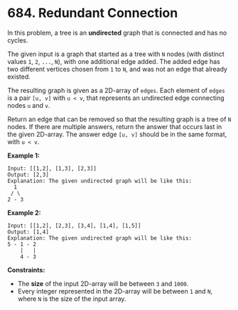 # 684. Redundant Connection

In this problem, a tree is an **undirected** graph that is connected and has no cycles.

The given input is a graph that started as a tree with `N` nodes (with distinct values `1`, `2`, `...`, `N`), with one additional edge added. The added edge has two different vertices chosen from `1` to `N`, and was not an edge that already existed.

The resulting graph is given as a 2D-array of `edges`. Each element of `edges` is a pair `[u, v]` with `u < v`, that represents an undirected edge connecting nodes `u` and `v`.

Return an edge that can be removed so that the resulting graph is a tree of `N` nodes. If there are multiple answers, return the answer that occurs last in the given 2D-array. The answer edge `[u, v]` should be in the same format, with `u < v`.

**Example 1:**
```
Input: [[1,2], [1,3], [2,3]]
Output: [2,3]
Explanation: The given undirected graph will be like this:
  1
 / \
2 - 3
```

**Example 2:**
```
Input: [[1,2], [2,3], [3,4], [1,4], [1,5]]
Output: [1,4]
Explanation: The given undirected graph will be like this:
5 - 1 - 2
    |   |
    4 - 3
```

**Constraints:**
- The **size** of the input 2D-array will be between `3` and `1000`.
- Every integer represented in the 2D-array will be between `1` and `N`, where `N` is the size of the input array.
